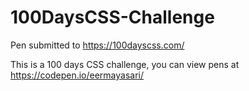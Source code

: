# 100DaysCSS-Challenge
Pen submitted to https://100dayscss.com/

This is a 100 days CSS challenge, you can view pens at https://codepen.io/eermayasari/
